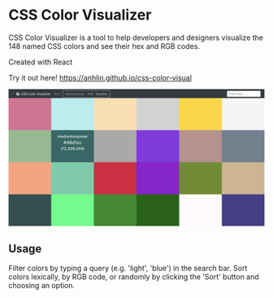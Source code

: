 # CSS Color Visualizer

CSS Color Visualizer is a tool to help developers and designers visualize the 148 named CSS colors and see their hex and RGB codes.

Created with React

Try it out here! https://anhlin.github.io/css-color-visual

![Screenshot](public/ss.png)

## Usage

Filter colors by typing a query (e.g. 'light', 'blue') in the search bar.
Sort colors lexically, by RGB code, or randomly by clicking the 'Sort' button and choosing an option.

